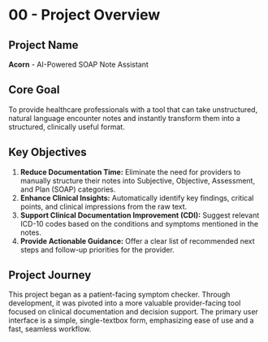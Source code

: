 # 00 - Project Overview

## Project Name
**Acorn** - AI-Powered SOAP Note Assistant

## Core Goal
To provide healthcare professionals with a tool that can take unstructured, natural language encounter notes and instantly transform them into a structured, clinically useful format.

## Key Objectives
1.  **Reduce Documentation Time:** Eliminate the need for providers to manually structure their notes into Subjective, Objective, Assessment, and Plan (SOAP) categories.
2.  **Enhance Clinical Insights:** Automatically identify key findings, critical points, and clinical impressions from the raw text.
3.  **Support Clinical Documentation Improvement (CDI):** Suggest relevant ICD-10 codes based on the conditions and symptoms mentioned in the notes.
4.  **Provide Actionable Guidance:** Offer a clear list of recommended next steps and follow-up priorities for the provider.

## Project Journey
This project began as a patient-facing symptom checker. Through development, it was pivoted into a more valuable provider-facing tool focused on clinical documentation and decision support. The primary user interface is a simple, single-textbox form, emphasizing ease of use and a fast, seamless workflow. 